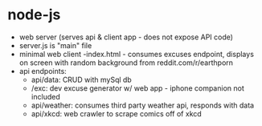 # node-js

- web server (serves api & client app - does not expose API code)
 - server.js is "main" file 
 - minimal web client
    -index.html - consumes excuses endpoint, displays on screen with random background from reddit.com/r/earthporn
 - api endpoints:
    - api/data: CRUD with mySql db
    - /exc: dev excuse generator w/ web app - iphone companion not included
    - api/weather: consumes third party weather api, responds with data
    - api/xkcd: web crawler to scrape comics off of xkcd
